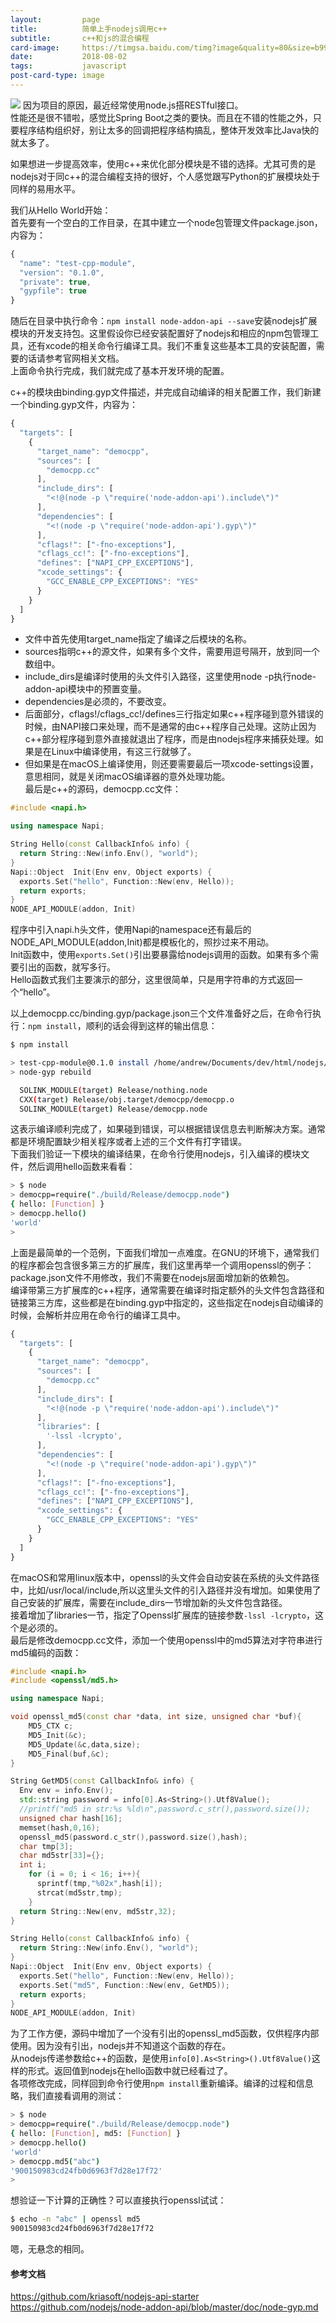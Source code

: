 ```yaml
---
layout:         page
title:          简单上手nodejs调用c++
subtitle:       c++和js的混合编程
card-image:		https://timgsa.baidu.com/timg?image&quality=80&size=b9999_10000&sec=1533220702787&di=8378a2181c3d109458dd80312569c07d&imgtype=jpg&src=http%3A%2F%2Fimg3.imgtn.bdimg.com%2Fit%2Fu%3D3228023448%2C1527078593%26fm%3D214%26gp%3D0.jpg
date:           2018-08-02
tags:           javascript
post-card-type: image
---
```

![](https://timgsa.baidu.com/timg?image&quality=80&size=b9999_10000&sec=1533220702787&di=8378a2181c3d109458dd80312569c07d&imgtype=jpg&src=http%3A%2F%2Fimg3.imgtn.bdimg.com%2Fit%2Fu%3D3228023448%2C1527078593%26fm%3D214%26gp%3D0.jpg)
因为项目的原因，最近经常使用node.js搭RESTful接口。  
性能还是很不错啦，感觉比Spring Boot之类的要快。而且在不错的性能之外，只要程序结构组织好，别让太多的回调把程序结构搞乱，整体开发效率比Java快的就太多了。  

如果想进一步提高效率，使用c++来优化部分模块是不错的选择。尤其可贵的是nodejs对于同c++的混合编程支持的很好，个人感觉跟写Python的扩展模块处于同样的易用水平。  

我们从Hello World开始：  
首先要有一个空白的工作目录，在其中建立一个node包管理文件package.json，内容为：  
```js
{
  "name": "test-cpp-module",
  "version": "0.1.0",
  "private": true,
  "gypfile": true
}
```
随后在目录中执行命令：`npm install node-addon-api --save`安装nodejs扩展模块的开发支持包。这里假设你已经安装配置好了nodejs和相应的npm包管理工具，还有xcode的相关命令行编译工具。我们不重复这些基本工具的安装配置，需要的话请参考官网相关文档。  
上面命令执行完成，我们就完成了基本开发环境的配置。  

c++的模块由binding.gyp文件描述，并完成自动编译的相关配置工作，我们新建一个binding.gyp文件，内容为：  
```javascript
{
  "targets": [
    {
      "target_name": "democpp",
      "sources": [
        "democpp.cc"
      ],
      "include_dirs": [
        "<!@(node -p \"require('node-addon-api').include\")"
      ],
      "dependencies": [
        "<!(node -p \"require('node-addon-api').gyp\")"
      ],
      "cflags!": ["-fno-exceptions"],
      "cflags_cc!": ["-fno-exceptions"],
      "defines": ["NAPI_CPP_EXCEPTIONS"],
      "xcode_settings": {
        "GCC_ENABLE_CPP_EXCEPTIONS": "YES"
      }
    }
  ]
}
```
* 文件中首先使用target_name指定了编译之后模块的名称。  
* sources指明c++的源文件，如果有多个文件，需要用逗号隔开，放到同一个数组中。  
* include_dirs是编译时使用的头文件引入路径，这里使用node -p执行node-addon-api模块中的预置变量。  
* dependencies是必须的，不要改变。  
* 后面部分，cflags!/cflags_cc!/defines三行指定如果c++程序碰到意外错误的时候，由NAPI接口来处理，而不是通常的由c++程序自己处理。这防止因为c++部分程序碰到意外直接就退出了程序，而是由nodejs程序来捕获处理。如果是在Linux中编译使用，有这三行就够了。  
* 但如果是在macOS上编译使用，则还要需要最后一项xcode-settings设置，意思相同，就是关闭macOS编译器的意外处理功能。  
最后是c++的源码，democpp.cc文件：  

```cpp
#include <napi.h>

using namespace Napi;

String Hello(const CallbackInfo& info) {
  return String::New(info.Env(), "world");
}
Napi::Object  Init(Env env, Object exports) {
  exports.Set("hello", Function::New(env, Hello));
  return exports;
}
NODE_API_MODULE(addon, Init)

```
程序中引入napi.h头文件，使用Napi的namespace还有最后的NODE_API_MODULE(addon,Init)都是模板化的，照抄过来不用动。  
Init函数中，使用`exports.Set()`引出要暴露给nodejs调用的函数。如果有多个需要引出的函数，就写多行。  
Hello函数式我们主要演示的部分，这里很简单，只是用字符串的方式返回一个“hello”。  

以上democpp.cc/binding.gyp/package.json三个文件准备好之后，在命令行执行：`npm install`，顺利的话会得到这样的输出信息：  
```bash
$ npm install

> test-cpp-module@0.1.0 install /home/andrew/Documents/dev/html/nodejs/callcpp
> node-gyp rebuild

  SOLINK_MODULE(target) Release/nothing.node
  CXX(target) Release/obj.target/democpp/democpp.o
  SOLINK_MODULE(target) Release/democpp.node
```
这表示编译顺利完成了，如果碰到错误，可以根据错误信息去判断解决方案。通常都是环境配置缺少相关程序或者上述的三个文件有打字错误。  
下面我们验证一下模块的编译结果，在命令行使用nodejs，引入编译的模块文件，然后调用hello函数来看看：  
```bash
> $ node
> democpp=require("./build/Release/democpp.node")
{ hello: [Function] }
> democpp.hello()
'world'
> 
```

上面是最简单的一个范例，下面我们增加一点难度。在GNU的环境下，通常我们的程序都会包含很多第三方的扩展库，我们这里再举一个调用openssl的例子：  
package.json文件不用修改，我们不需要在nodejs层面增加新的依赖包。  
编译带第三方扩展库的c++程序，通常需要在编译时指定额外的头文件包含路径和链接第三方库，这些都是在binding.gyp中指定的，这些指定在nodejs自动编译的时候，会解析并应用在命令行的编译工具中。  
```javascript
{
  "targets": [
    {
      "target_name": "democpp",
      "sources": [
        "democpp.cc"
      ],
      "include_dirs": [
        "<!@(node -p \"require('node-addon-api').include\")"
      ],
      "libraries": [ 
        '-lssl -lcrypto',
      ],
      "dependencies": [
        "<!(node -p \"require('node-addon-api').gyp\")"
      ],
      "cflags!": ["-fno-exceptions"],
      "cflags_cc!": ["-fno-exceptions"],
      "defines": ["NAPI_CPP_EXCEPTIONS"],
      "xcode_settings": {
        "GCC_ENABLE_CPP_EXCEPTIONS": "YES"
      }
    }
  ]
}
```
在macOS和常用linux版本中，openssl的头文件会自动安装在系统的头文件路径中，比如/usr/local/include,所以这里头文件的引入路径并没有增加。如果使用了自己安装的扩展库，需要在include_dirs一节增加新的头文件包含路径。  
接着增加了libraries一节，指定了Openssl扩展库的链接参数`-lssl -lcrypto`，这个是必须的。  
最后是修改democpp.cc文件，添加一个使用openssl中的md5算法对字符串进行md5编码的函数：  
```cpp
#include <napi.h>
#include <openssl/md5.h>

using namespace Napi;

void openssl_md5(const char *data, int size, unsigned char *buf){
	MD5_CTX c;
	MD5_Init(&c);
	MD5_Update(&c,data,size);
	MD5_Final(buf,&c);
}

String GetMD5(const CallbackInfo& info) {
  Env env = info.Env();
  std::string password = info[0].As<String>().Utf8Value();
  //printf("md5 in str:%s %ld\n",password.c_str(),password.size());
  unsigned char hash[16];
  memset(hash,0,16);
  openssl_md5(password.c_str(),password.size(),hash);
  char tmp[3];
  char md5str[33]={};
  int i;
	for (i = 0; i < 16; i++){
	  sprintf(tmp,"%02x",hash[i]);
	  strcat(md5str,tmp);
	}
  return String::New(env, md5str,32);
}

String Hello(const CallbackInfo& info) {
  return String::New(info.Env(), "world");
}
Napi::Object  Init(Env env, Object exports) {
  exports.Set("hello", Function::New(env, Hello));
  exports.Set("md5", Function::New(env, GetMD5));
  return exports;
}
NODE_API_MODULE(addon, Init)
```
为了工作方便，源码中增加了一个没有引出的openssl_md5函数，仅供程序内部使用。因为没有引出，nodejs并不知道这个函数的存在。  
从nodejs传递参数给c++的函数，是使用`info[0].As<String>().Utf8Value()`这样的形式。返回值到nodejs在hello函数中就已经看过了。  
各项修改完成，同样回到命令行使用`npm install`重新编译。编译的过程和信息略，我们直接看调用的测试：  
```bash
> $ node
> democpp=require("./build/Release/democpp.node")
{ hello: [Function], md5: [Function] }
> democpp.hello()
'world'
> democpp.md5("abc")
'900150983cd24fb0d6963f7d28e17f72'
> 
```
想验证一下计算的正确性？可以直接执行openssl试试：  
```bash
$ echo -n "abc" | openssl md5
900150983cd24fb0d6963f7d28e17f72
```
嗯，无悬念的相同。  

#### 参考文档
<https://github.com/kriasoft/nodejs-api-starter>  
<https://github.com/nodejs/node-addon-api/blob/master/doc/node-gyp.md>




